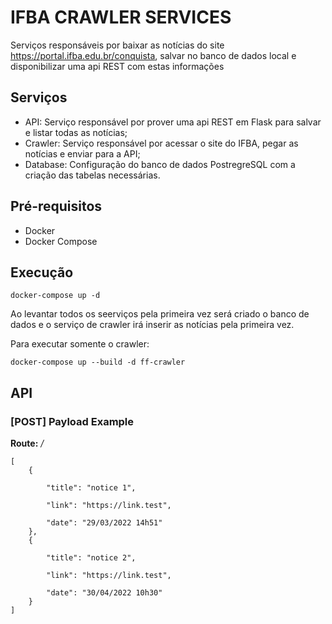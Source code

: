 # IFBA CRAWLER SERVICES
Serviços responsáveis por baixar as notícias do site https://portal.ifba.edu.br/conquista, salvar no banco de dados local e disponibilizar uma api REST com estas informações

## Serviços
- API: Serviço responsável por prover uma api REST em Flask para salvar e listar todas as notícias;
- Crawler: Serviço responsável por acessar o site do IFBA, pegar as notícias e enviar para a API;
-  Database: Configuração do banco de dados PostregreSQL com a criação das tabelas necessárias.

## Pré-requisitos
- Docker
- Docker Compose

## Execução
```
docker-compose up -d
```
Ao levantar todos os seerviços pela primeira vez será criado o banco de dados e o serviço de crawler irá inserir as notícias pela primeira vez.

Para executar somente o crawler:
```
docker-compose up --build -d ff-crawler
```

## API 
### [POST] Payload Example
**Route:** */*

```
[
	{

		"title": "notice 1",

		"link": "https://link.test",

		"date": "29/03/2022 14h51"
	},
	{

		"title": "notice 2",

		"link": "https://link.test",

		"date": "30/04/2022 10h30"
	}
]

```